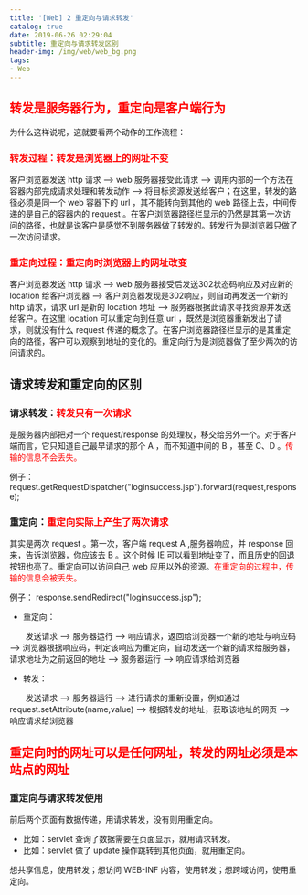 ```yaml
---
title: '[Web] 2 重定向与请求转发'
catalog: true
date: 2019-06-26 02:29:04
subtitle: 重定向与请求转发区别
header-img: /img/web/web_bg.png
tags:
- Web
---
```


## <font color=red>转发是服务器行为，重定向是客户端行为</font>
为什么这样说呢，这就要看两个动作的工作流程：

### <font color=red>转发过程：转发是浏览器上的网址不变</font>
客户浏览器发送 http 请求 --> web 服务器接受此请求 --> 调用内部的一个方法在容器内部完成请求处理和转发动作 --> 将目标资源发送给客户；在这里，转发的路径必须是同一个 web 容器下的 url ，其不能转向到其他的 web 路径上去，中间传递的是自己的容器内的 request 。在客户浏览器路径栏显示的仍然是其第一次访问的路径，也就是说客户是感觉不到服务器做了转发的。转发行为是浏览器只做了一次访问请求。

### <font color=red>重定向过程：重定向时浏览器上的网址改变</font>
客户浏览器发送 http 请求 --> web 服务器接受后发送302状态码响应及对应新的 location 给客户浏览器 --> 客户浏览器发现是302响应，则自动再发送一个新的 http 请求，请求 url 是新的 location 地址 --> 服务器根据此请求寻找资源并发送给客户。在这里 location 可以重定向到任意 url ，既然是浏览器重新发出了请求，则就没有什么 request 传递的概念了。在客户浏览器路径栏显示的是其重定向的路径，客户可以观察到地址的变化的。重定向行为是浏览器做了至少两次的访问请求的。

## 请求转发和重定向的区别
### 请求转发：<font color=red>转发只有一次请求</font>
是服务器内部把对一个 request/response 的处理权，移交给另外一个。对于客户端而言，它只知道自己最早请求的那个 A ，而不知道中间的 B ，甚至 C、D 。<font color=red>传输的信息不会丢失。</font>

例子：     				
request.getRequestDispatcher("loginsuccess.jsp").forward(request,response);

### 重定向：<font color=red>重定向实际上产生了两次请求</font>
其实是两次 request 。第一次，客户端 request A ,服务器响应，并 response 回来，告诉浏览器，你应该去 B 。这个时候 IE 可以看到地址变了，而且历史的回退按钮也亮了。重定向可以访问自己 web 应用以外的资源。<font color=red>在重定向的过程中，传输的信息会被丢失。</font>

例子：
response.sendRedirect("loginsuccess.jsp");

- 重定向：

　　发送请求 --> 服务器运行 --> 响应请求，返回给浏览器一个新的地址与响应码 --> 浏览器根据响应码，判定该响应为重定向，自动发送一个新的请求给服务器，请求地址为之前返回的地址 --> 服务器运行 --> 响应请求给浏览器
- 转发：

　　发送请求 --> 服务器运行 --> 进行请求的重新设置，例如通过 request.setAttribute(name,value) -->  根据转发的地址，获取该地址的网页 -->  响应请求给浏览器 

## <font color=red>重定向时的网址可以是任何网址，转发的网址必须是本站点的网址</font>
### 重定向与请求转发使用
前后两个页面有数据传递，用请求转发，没有则用重定向。
- 比如：servlet  查询了数据需要在页面显示，就用请求转发。
- 比如：servlet 做了 update 操作跳转到其他页面，就用重定向。

想共享信息，使用转发；想访问 WEB-INF 内容，使用转发；想跨域访问，使用重定向。